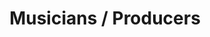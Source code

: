 ---
layout: category
title:  "Musicians / Producers"
categories: 
exc: Quis est id duis culpa occaecat veniam officia.
img: "assets/img/featured/music.jpg"
---
